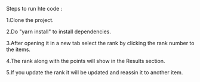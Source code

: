 Steps to run hte code :

1.Clone the project.

2.Do "yarn install" to install dependencies.

3.After opening it in a new tab select the rank by clicking the rank number to the items.

4.The rank along with the points will show in the Results section.

5.If you update the rank it will be updated and reassin it to another item.

